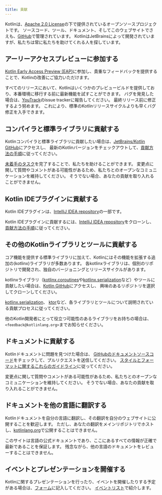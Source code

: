 ```yaml
---
title: 貢献
---
```

Kotlinは、[Apache 2.0 License](https://github.com/JetBrains/kotlin/blob/master/license/LICENSE.txt)の下で提供されているオープンソースプロジェクトです。
ソースコード、ツール、ドキュメント、そしてこのウェブサイトでさえも、[GitHub](https://github.com/jetbrains/kotlin)で管理されています。
KotlinはJetBrainsによって開発されていますが、私たちは常に私たちを助けてくれる人を探しています。

## アーリーアクセスプレビューに参加する

[Kotlin Early Access Preview (EAP)](eap)に参加し、貴重なフィードバックを提供することで、Kotlinの改善にご協力いただけます。

すべてのリリースにおいて、Kotlinはいくつかのプレビュービルドを提供しており、本番環境に移行する前に最新機能を試すことができます。
バグを発見した場合は、[YouTrack](https://kotl.in/issue)のissue trackerに報告してください。
最終リリース前に修正するよう努めます。
これにより、標準のKotlinリリースサイクルよりも早くバグ修正を入手できます。

## コンパイラと標準ライブラリに貢献する

Kotlinコンパイラと標準ライブラリに貢献したい場合は、[JetBrains/Kotlin GitHub](https://github.com/jetbrains/kotlin)にアクセスし、
最新のKotlinバージョンをチェックアウトして、[貢献方法の手順](https://github.com/JetBrains/kotlin/blob/master/docs/contributing)に従ってください。

[未着手のタスク](https://youtrack.jetbrains.com/issues/KT?q=tag:%20%7BUp%20For%20Grabs%7D%20and%20State:%20Open)を完了することで、私たちを助けることができます。
変更点に関して質問やコメントがある可能性があるため、私たちとのオープンなコミュニケーションを維持してください。
そうでない場合、あなたの貢献を取り入れることができません。

## Kotlin IDEプラグインに貢献する

Kotlin IDEプラグインは、[IntelliJ IDEA repository](https://github.com/JetBrains/intellij-community/tree/master/plugins/kotlin)の一部です。

Kotlin IDEプラグインに貢献するには、[IntelliJ IDEA repository](https://github.com/JetBrains/intellij-community/)をクローンし、
[貢献方法の手順](https://github.com/JetBrains/intellij-community/blob/master/plugins/kotlin/CONTRIBUTING)に従ってください。

## その他のKotlinライブラリとツールに貢献する

コア機能を提供する標準ライブラリに加えて、Kotlinにはその機能を拡張する追加の(kotlinx)ライブラリが多数あります。
各kotlinxライブラリは、個別のリポジトリで開発され、独自のバージョニングとリリースサイクルがあります。

kotlinxライブラリ（[kotlinx.coroutines](https://github.com/Kotlin/kotlinx.coroutines)や[kotlinx.serialization](https://github.com/Kotlin/kotlinx.serialization)など）やツールに貢献したい場合は、[Kotlin GitHub](https://github.com/Kotlin)にアクセスし、
興味のあるリポジトリを選択してクローンしてください。

[kotlinx.serialization](https://github.com/Kotlin/kotlinx.serialization/blob/master/CONTRIBUTING)、
[ktor](https://github.com/ktorio/ktor/blob/master/CONTRIBUTING)など、各ライブラリとツールについて説明されている貢献プロセスに従ってください。

他のKotlin開発者にとって役立つ可能性のあるライブラリをお持ちの場合は、`<feedback@kotlinlang.org>`までお知らせください。

## ドキュメントに貢献する

Kotlinドキュメントに問題を見つけた場合は、
[GitHubのドキュメントソースコード](https://github.com/JetBrains/kotlin-web-site/tree/master/docs/topics)をチェックして、プルリクエストを送信してください。
[スタイルとフォーマットに関するこれらのガイドライン](https://docs.google.com/document/d/1mUuxK4xwzs3jtDGoJ5_zwYLaSEl13g_SuhODdFuh2Dc/edit?usp=sharing)に従ってください。

変更点に関して質問やコメントがある可能性があるため、私たちとのオープンなコミュニケーションを維持してください。
そうでない場合、あなたの貢献を取り入れることができません。

## ドキュメントを他の言語に翻訳する

Kotlinドキュメントを自分の言語に翻訳し、その翻訳を自分のウェブサイトに公開することを歓迎します。
ただし、あなたの翻訳をメインリポジトリでホストし、[kotlinlang.org](https://kotlinlang.org/)で公開することはできません。

このサイトは言語の公式ドキュメントであり、ここにあるすべての情報が正確で最新であることを保証します。
残念ながら、他の言語のドキュメントをレビューすることはできません。

## イベントとプレゼンテーションを開催する

Kotlinに関するプレゼンテーションを行ったり、イベントを開催したりする予定がある場合は、[フォーム](https://surveys.jetbrains.com/s3/Submit-a-Kotlin-Talk)に記入してください。
[イベントリスト](https://kotlinlang.org/docs/events.html)で紹介します。